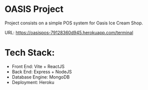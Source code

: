 # OASIS Project
Project consists on a simple POS system for Oasis Ice Cream Shop. 

URL: https://oasispos-79128360d945.herokuapp.com/terminal

# Tech Stack:
- Front End: Vite + ReactJS
- Back End: Express + NodeJS
- Database Engine: MongoDB
- Deployment: Heroku


